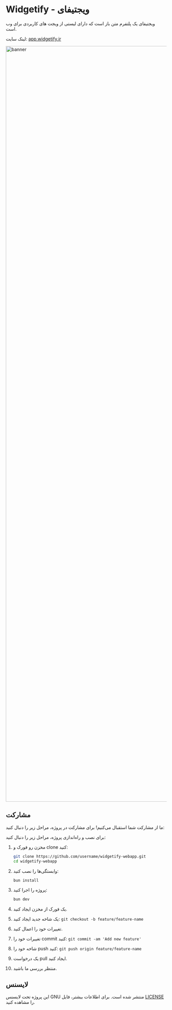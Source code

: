 # Widgetify - ویجتیفای
ویجتیفای یک پلتفرم متن باز است که دارای لیستی از ویجت های کاربردی برای وب است. 

لینک سایت: [app.widgetify.ir](https://app.widgetify.ir)

<img width="2369" alt="banner" src="https://github.com/user-attachments/assets/f3c6c3b2-2916-4349-bb5f-5c137f58c71f" />


## مشارکت
ما از مشارکت شما استقبال می‌کنیم! برای مشارکت در پروژه، مراحل زیر را دنبال کنید:

برای نصب و راه‌اندازی پروژه، مراحل زیر را دنبال کنید:

1. مخزن رو فورک و clone کنید:
    ```sh
    git clone https://github.com/username/widgetify-webapp.git
    cd widgetify-webapp
    ```

2. وابستگی‌ها را نصب کنید:
    ```sh
    bun install
    ```

3. پروژه را اجرا کنید:
    ```sh
    bun dev
    ```

1. یک فورک از مخزن ایجاد کنید.
2. یک شاخه جدید ایجاد کنید: `git checkout -b feature/feature-name`
3. تغییرات خود را اعمال کنید.
4. تغییرات خود را commit کنید: `git commit -am 'Add new feature'`
5. شاخه خود را push کنید: `git push origin feature/feature-name`
6. یک درخواست pull ایجاد کنید.
7. منتظر بررسی ما باشید.

## لایسنس
این پروژه تحت لایسنس GNU منتشر شده است. برای اطلاعات بیشتر، فایل [LICENSE](./LICENSE) را مشاهده کنید.

